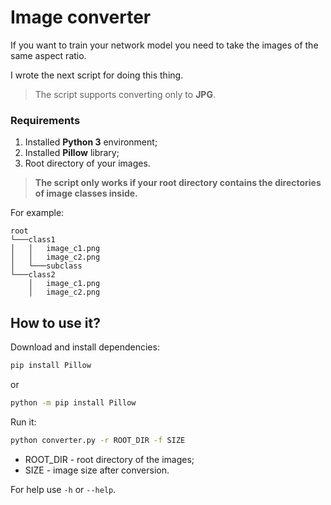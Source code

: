 
# Image converter

If you want to train your network model you need to take the images of the same aspect ratio.

I wrote the next script for doing this thing.

> The script supports converting only to **JPG**.

### Requirements
1. Installed **Python 3** environment;
2. Installed **Pillow** library;
3. Root directory of your images. 

> **The script only works if your root directory contains the directories of image classes inside.**

For example:
```
root    
└───class1
│   │   image_c1.png
│   │   image_c2.png
│   └───subclass     
└───class2
    │   image_c1.png
    │   image_c2.png
```

## How to use it?

Download and install dependencies:
```sh
pip install Pillow
```
or
```sh
python -m pip install Pillow
```
Run it:
```sh
python converter.py -r ROOT_DIR -f SIZE
```
* ROOT_DIR - root directory of the images;
* SIZE - image size after conversion.

For help use `-h` or `--help`.
